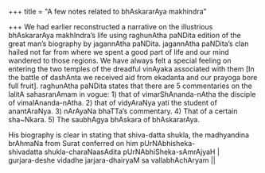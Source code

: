 +++
title = "A few notes related to bhAskararAya makhindra"

+++
We had earlier reconstructed a narrative on the illustrious bhAskararAya
makhIndra’s life using raghunAtha paNDita edition of the great man’s
biography by jagannAtha paNDita. jagannAtha paNDita’s clan hailed not
far from where we spent a good part of life and our mind wandered to
those regions. We have always felt a special feeling on entering the two
temples of the dreadful vinAyaka associated with them \[In the battle of
dashAnta we received aid from ekadanta and our prayoga bore full
fruit\]. raghunAtha paNDita states that there are 5 commentaries on the
lalitA sahasranAmam in vogue: 1) that of vimarShAnanda-nAtha the
disciple of vimalAnanda-nAtha. 2) that of vidyAraNya yati the student of
anantAraNya. 3) nArAyaNa bhaTTa’s commentary. 4) That of a certain
sha\~Nkara. 5) The saubhAgya bhAskara of bhAskararAya.

His biography is clear in stating that shiva-datta shukla, the
madhyandina brAhmaNa from Surat conferred on him pUrNAbhisheka-  
shivadatta shukla-charaNaasAdita pUrNAbhiSheka-sAmrAjyaH |  
gurjara-deshe vidadhe jarjara-dhairyaM sa vallabhAchAryam ||

